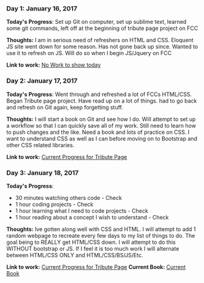 <!-- # 100 Days Of Code - Log

### Day 0: February 30, 2016 (Example 1)
##### (delete me or comment me out)

**Today's Progress**: Fixed CSS, worked on canvas functionality for the app.

**Thoughts:** I really struggled with CSS, but, overall, I feel like I am slowly getting better at it. Canvas is still new for me, but I managed to figure out some basic functionality.

**Link to work:** [Calculator App](http://www.example.com)

### Day 0: February 30, 2016 (Example 2)
##### (delete me or comment me out)

**Today's Progress**: Fixed CSS, worked on canvas functionality for the app.

**Thoughts**: I really struggled with CSS, but, overall, I feel like I am slowly getting better at it. Canvas is still new for me, but I managed to figure out some basic functionality.

**Link(s) to work**: [Calculator App](http://www.example.com)


### Day 1: June 27, Monday

**Today's Progress**: I've gone through many exercises on FreeCodeCamp.

**Thoughts** I've recently started coding, and it's a great feeling when I finally solve an algorithm challenge after a lot of attempts and hours spent.

**Link(s) to work**
1. [Find the Longest Word in a String](https://www.freecodecamp.com/challenges/find-the-longest-word-in-a-string)
2. [Title Case a Sentence](https://www.freecodecamp.com/challenges/title-case-a-sentence) -->

### Day 1: January 16, 2017

**Today's Progress**: Set up Git on computer, set up sublime text, learned some git commands, left off at the beginning of tribute page project on FCC

**Thoughts:** I am in serious need of refreshers on HTML and CSS. Eloquent JS site went down for some reason. Has not gone back up since. Wanted to use it to refresh on JS. Will do so when I begin JS/Jquery on FCC

**Link to work:** [No Work to show today](http://www.Google.com)

### Day 2: January 17, 2017

**Today's Progress**: Went through and refreshed a lot of FCCs HTML/CSS. Began Tribute page project. Have read up on a lot of things. had to go back and refresh on Git again, keep forgetting stuff.

**Thoughts:** I will start a book on Git and see how I do. Will attempt to set up a workflow so that I can quickly save all of my work. Still need to learn how to push changes and the like. Need a book and lots of practice on CSS. I want to understand CSS as well as I can before moving on to Bootstrap and other CSS related libraries.

**Link to work:** [Current Progress for Tribute Page](http://codepen.io/santanaG/pen/jyVWXa)

### Day 3: January 18, 2017

**Today's Progress**: 
 - 30 minutes watching others code - Check
 - 1 hour coding projects - Check
 - 1 hour learning what I need to code projects - Check
 - 1 hour reading about a concept I wish to understand - Check

**Thoughts:** Ive gotten along well with CSS and HTML. I will attempt to add 1 random webpage to recreate every few days to my list of things to do. The goal being to REALLY get HTML/CSS down. I will attempt to do this WITHOUT bootstrap or JS. If I feel it is too much work I will alternate between HTML/CSS ONLY and HTML/CSS/BS/JS/Etc.

**Link to work:** [Current Progress for Tribute Page](http://codepen.io/santanaG/pen/GrNLzp)
**Current Book:** [Current Book](http://www.htmlandcssbook.com/)